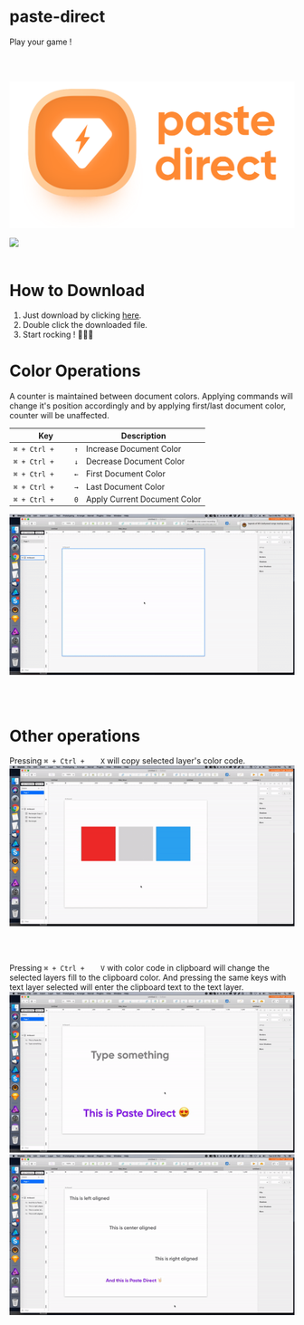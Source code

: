 # paste-direct
Play your game !

<br>
<br>

![Image](https://github.com/SudevKiyada/paste-direct/blob/master/git.png)

<a href="http://bit.ly/SketchRunnerWebsite">
  <img src="http://bit.ly/RunnerBadgeBlue">
</a>
<br>
<br>
    
# How to Download
1. Just download by clicking [here](https://github.com/SudevKiyada/paste-direct/tree/master/PasteDirect.sketchplugin).
2. Double click the downloaded file.
3. Start rocking ! 🤘🏻🎸

# Color Operations

A counter is maintained between document colors. Applying commands will change it's position accordingly and by applying first/last document color, counter will be unaffected.

Key | Description
------------ | -------------
`⌘ + Ctrl + 	↑` | Increase Document Color
`⌘ + Ctrl + 	↓` | Decrease Document Color
`⌘ + Ctrl + 	←` | First Document Color
`⌘ + Ctrl + 	→` | Last Document Color
`⌘ + Ctrl + 	0` | Apply Current Document Color

![Image](https://github.com/SudevKiyada/paste-direct/blob/master/Img/Doc%20COlor.gif)

<br>
<br>

# Other operations
Pressing `⌘ + Ctrl + 	X` will copy selected layer's color code.
![Image](https://github.com/SudevKiyada/paste-direct/blob/master/Img/Copy%20Color.gif)

<br>
<br>

Pressing `⌘ + Ctrl + 	V` with color code in clipboard will change the selected layers fill to the clipboard color. And pressing the same keys with text layer selected will enter the clipboard text to the text layer.
![Image](https://github.com/SudevKiyada/paste-direct/blob/master/Img/Text.gif)
<br>
![Image](https://github.com/SudevKiyada/paste-direct/blob/master/Img/Text%202.gif)

